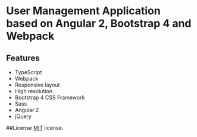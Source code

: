 # User Management Application based on Angular 2, Bootstrap 4 and Webpack

## Features
* TypeScript
* Webpack
* Responsive layout
* High resolution
* Bootstrap 4 CSS Framework
* Sass
* Angular 2
* jQuery

##License
[MIT](LICENSE.txt) license.
